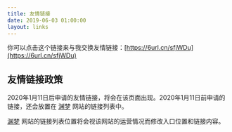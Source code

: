 ```yaml
---
title: 友情链接
date: 2019-06-03 01:00:00
layout: links
---
```


你可以点击这个链接来与我交换友情链接：[https://6url.cn/sfjWDu](https://6url.cn/sfjWDu)

## 友情链接政策

2020年1月11日后申请的友情链接，将会在该页面出现。2020年1月11日前申请的链接，还会放置在 [渊梦](https://www.itypen.com/links) 网站的链接列表中。

[渊梦](https://www.itypen.com/links) 网站的链接列表位置将会视该网站的运营情况而修改入口位置和链接内容。